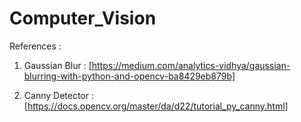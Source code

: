 # Computer_Vision


References :


1) Gaussian Blur :  [https://medium.com/analytics-vidhya/gaussian-blurring-with-python-and-opencv-ba8429eb879b]

2) Canny Detector : [https://docs.opencv.org/master/da/d22/tutorial_py_canny.html]
